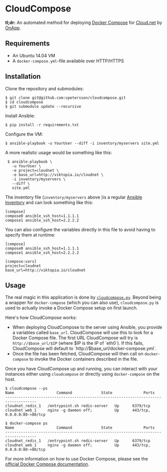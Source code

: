 # CloudCompose

**tl;dr:** An automated method for deploying [Docker Compose](https://docs.docker.com/compose/) for [Cloud.net](http://cloud.net) by [OnApp](https://onapp.com/).

## Requirements

 * An Ubuntu 14.04 VM
 * A `docker-compose.yml`-file available over HTTP/HTTPS

## Installation

Clone the repository and submodules:

```
$ git clone git@github.com:vpetersson/cloudcompose.git
$ cd cloudcompose
$ git submodule update --recursive
```

Install Ansible:

`$ pip install -r requirements.txt`

Configure the VM:

`$ ansible-playbook -u YourUser --diff -i inventory/myservers site.yml`

A more realistic usage would be something like this:

 ```
  $ ansible-playbook \
    -u YourUser \
    -e project=cloudnet \
    -e base_url=http://viktopia.io/cloudnet \
    -i inventory/myservers \
    --diff \
    site.yml
 ```

The inventory file (`inventory/myservers` above )is a regular [Ansible Inventory](https://docs.ansible.com/ansible/intro_inventory.html) and can look something like this:

```
[compose]
compose0 ansible_ssh_host=1.1.1.1
compose1 ansible_ssh_host=2.2.2.2
```

You can also configure the variables directly in this file to avoid having to specify them at runtime:

```
[compose]
compose0 ansible_ssh_host=1.1.1.1
compose1 ansible_ssh_host=2.2.2.2

[compose:vars]
project=cloudnet
base_url=http://viktopia.io/cloudnet
```

## Usage

The real magic in this application is done by [`cloudcompose.py`](https://github.com/vpetersson/cloudcompose/blob/master/roles/cloudcompose/files/cloudcompose.py). Beyond being a wrapper for `docker-compose` (which you can also use), `cloudcompose.py` is used to actually invoke a Docker Compose setup on first launch.

Here's how CloudCompose works:

 * When deploying CloudCompose to the server using Ansible, you provide a variables called `base_url`. CloudCompose will use this to look for a Docker Compose file. The first URL CloudCompose will try is `http://$base_url/$IP` (where $IP is the IP of `eth0`). If this fails, CloudCompose will default to `http://$base_url/docker-compose.yml`.
 * Once the file has been fetched, CloudCompose will then call on `docker-compose` to invoke the Docker containers described in the file.

Once you have CloudCompose up and running, you can interact with your instances either using `cloudcompose` or directly using `docker-compose` on the host.

```
$ cloudcompose --ps
Name                   Command             State              Ports
------------------------------------------------------------------------------------
cloudnet_redis_1   /entrypoint.sh redis-server   Up      6379/tcp
cloudnet_web_1     nginx -g daemon off;          Up      443/tcp, 0.0.0.0:80->80/tcp
```

```
$ docker-compose ps
Name                   Command             State              Ports
------------------------------------------------------------------------------------
cloudnet_redis_1   /entrypoint.sh redis-server   Up      6379/tcp
cloudnet_web_1     nginx -g daemon off;          Up      443/tcp, 0.0.0.0:80->80/tcp
```

For more information on how to use Docker Compose, please see the [official Docker Compose documentation](https://docs.docker.com/compose/).
